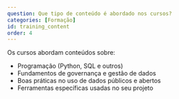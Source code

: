 ```yaml
---
question: Que tipo de conteúdo é abordado nos cursos?
categories: [Formação]
id: training_content
order: 4
---
```


Os cursos abordam conteúdos sobre:
- Programação (Python, SQL e outros)
- Fundamentos de governança e gestão de dados
- Boas práticas no uso de dados públicos e abertos
- Ferramentas específicas usadas no seu projeto